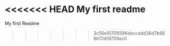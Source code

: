<<<<<<< HEAD
My first readme
=======
My first Readme
>>>>>>> 3c56e10709396ebccadd36d7b888b17d09759ac0
